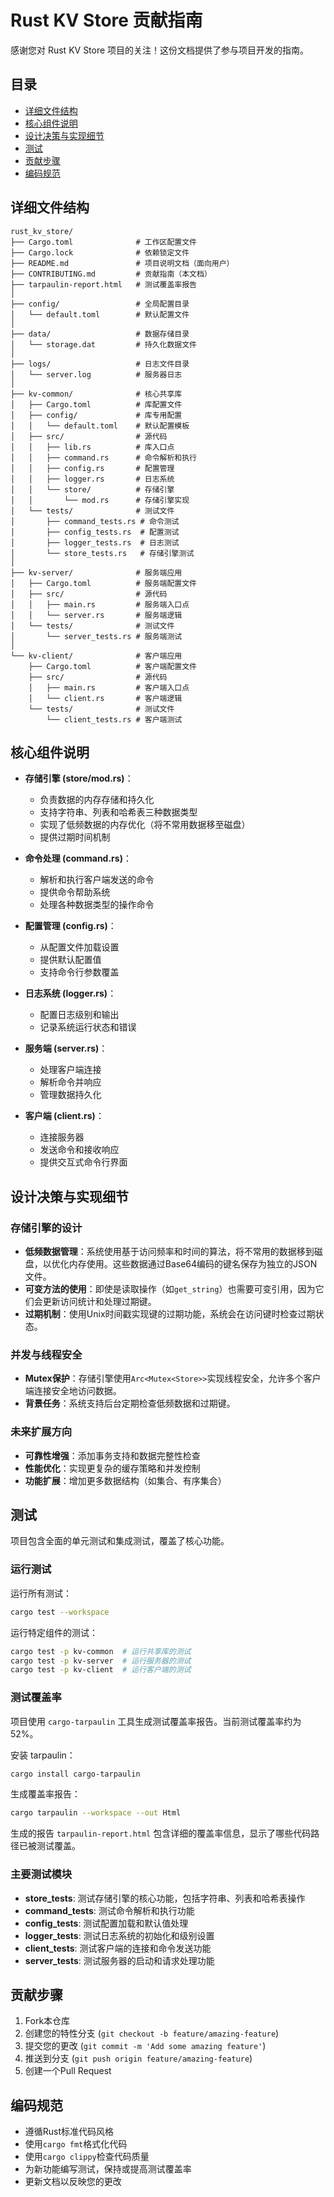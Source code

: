 # Rust KV Store 贡献指南

感谢您对 Rust KV Store 项目的关注！这份文档提供了参与项目开发的指南。

## 目录

- [详细文件结构](#详细文件结构)
- [核心组件说明](#核心组件说明)
- [设计决策与实现细节](#设计决策与实现细节)
- [测试](#测试)
- [贡献步骤](#贡献步骤)
- [编码规范](#编码规范)

## 详细文件结构

```
rust_kv_store/
├── Cargo.toml              # 工作区配置文件
├── Cargo.lock              # 依赖锁定文件
├── README.md               # 项目说明文档（面向用户）
├── CONTRIBUTING.md         # 贡献指南（本文档）
├── tarpaulin-report.html   # 测试覆盖率报告
│
├── config/                 # 全局配置目录
│   └── default.toml        # 默认配置文件
│
├── data/                   # 数据存储目录
│   └── storage.dat         # 持久化数据文件
│
├── logs/                   # 日志文件目录
│   └── server.log          # 服务器日志
│
├── kv-common/              # 核心共享库
│   ├── Cargo.toml          # 库配置文件
│   ├── config/             # 库专用配置
│   │   └── default.toml    # 默认配置模板
│   ├── src/                # 源代码
│   │   ├── lib.rs          # 库入口点
│   │   ├── command.rs      # 命令解析和执行
│   │   ├── config.rs       # 配置管理
│   │   ├── logger.rs       # 日志系统
│   │   └── store/          # 存储引擎
│   │       └── mod.rs      # 存储引擎实现
│   └── tests/              # 测试文件
│       ├── command_tests.rs # 命令测试
│       ├── config_tests.rs  # 配置测试
│       ├── logger_tests.rs  # 日志测试
│       └── store_tests.rs   # 存储引擎测试
│
├── kv-server/              # 服务端应用
│   ├── Cargo.toml          # 服务端配置文件
│   ├── src/                # 源代码
│   │   ├── main.rs         # 服务端入口点
│   │   └── server.rs       # 服务端逻辑
│   └── tests/              # 测试文件
│       └── server_tests.rs # 服务端测试
│
└── kv-client/              # 客户端应用
    ├── Cargo.toml          # 客户端配置文件
    ├── src/                # 源代码
    │   ├── main.rs         # 客户端入口点
    │   └── client.rs       # 客户端逻辑
    └── tests/              # 测试文件
        └── client_tests.rs # 客户端测试
```

## 核心组件说明

- **存储引擎 (store/mod.rs)**：
  - 负责数据的内存存储和持久化
  - 支持字符串、列表和哈希表三种数据类型
  - 实现了低频数据的内存优化（将不常用数据移至磁盘）
  - 提供过期时间机制

- **命令处理 (command.rs)**：
  - 解析和执行客户端发送的命令
  - 提供命令帮助系统
  - 处理各种数据类型的操作命令

- **配置管理 (config.rs)**：
  - 从配置文件加载设置
  - 提供默认配置值
  - 支持命令行参数覆盖

- **日志系统 (logger.rs)**：
  - 配置日志级别和输出
  - 记录系统运行状态和错误

- **服务端 (server.rs)**：
  - 处理客户端连接
  - 解析命令并响应
  - 管理数据持久化

- **客户端 (client.rs)**：
  - 连接服务器
  - 发送命令和接收响应
  - 提供交互式命令行界面

## 设计决策与实现细节

### 存储引擎的设计

- **低频数据管理**：系统使用基于访问频率和时间的算法，将不常用的数据移到磁盘，以优化内存使用。这些数据通过Base64编码的键名保存为独立的JSON文件。
- **可变方法的使用**：即使是读取操作（如`get_string`）也需要可变引用，因为它们会更新访问统计和处理过期键。
- **过期机制**：使用Unix时间戳实现键的过期功能，系统会在访问键时检查过期状态。

### 并发与线程安全

- **Mutex保护**：存储引擎使用`Arc<Mutex<Store>>`实现线程安全，允许多个客户端连接安全地访问数据。
- **背景任务**：系统支持后台定期检查低频数据和过期键。

### 未来扩展方向

- **可靠性增强**：添加事务支持和数据完整性检查
- **性能优化**：实现更复杂的缓存策略和并发控制
- **功能扩展**：增加更多数据结构（如集合、有序集合）

## 测试

项目包含全面的单元测试和集成测试，覆盖了核心功能。

### 运行测试

运行所有测试：
```bash
cargo test --workspace
```

运行特定组件的测试：
```bash
cargo test -p kv-common  # 运行共享库的测试
cargo test -p kv-server  # 运行服务器的测试
cargo test -p kv-client  # 运行客户端的测试
```

### 测试覆盖率

项目使用 `cargo-tarpaulin` 工具生成测试覆盖率报告。当前测试覆盖率约为52%。

安装 tarpaulin：
```bash
cargo install cargo-tarpaulin
```

生成覆盖率报告：
```bash
cargo tarpaulin --workspace --out Html
```

生成的报告 `tarpaulin-report.html` 包含详细的覆盖率信息，显示了哪些代码路径已被测试覆盖。

### 主要测试模块

- **store_tests**: 测试存储引擎的核心功能，包括字符串、列表和哈希表操作
- **command_tests**: 测试命令解析和执行功能
- **config_tests**: 测试配置加载和默认值处理
- **logger_tests**: 测试日志系统的初始化和级别设置
- **client_tests**: 测试客户端的连接和命令发送功能
- **server_tests**: 测试服务器的启动和请求处理功能

## 贡献步骤

1. Fork本仓库
2. 创建您的特性分支 (`git checkout -b feature/amazing-feature`)
3. 提交您的更改 (`git commit -m 'Add some amazing feature'`)
4. 推送到分支 (`git push origin feature/amazing-feature`)
5. 创建一个Pull Request

## 编码规范

- 遵循Rust标准代码风格
- 使用`cargo fmt`格式化代码
- 使用`cargo clippy`检查代码质量
- 为新功能编写测试，保持或提高测试覆盖率
- 更新文档以反映您的更改